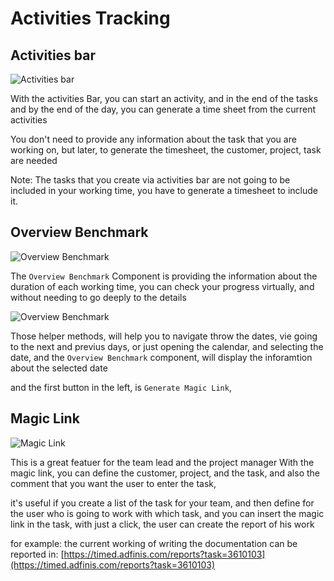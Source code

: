 # Activities Tracking

## Activities bar

![Activities bar](/tracking/activities/1.png)

With the activities Bar, you can start an activity, and in the end of the tasks and by the end of the day, you can generate a time sheet from the current activities

You don't need to provide any information about the task that you are working on, but later, to generate the timesheet, the customer, project, task are needed

Note: The tasks that you create via activities bar are not going to be included in your working time, you have to generate a timesheet to include it.


## Overview Benchmark

![Overview Benchmark](/tracking/activities/2.png)


The `Overview Benchmark` Component is providing the information about the duration of each working time, you can check your progress virtually, and without needing to go deeply to the details

![Overview Benchmark](/tracking/activities/3.png)

Those helper methods, will help you to navigate throw the dates, vie going to the next and previus days, or just opening the calendar, and selecting the date, and the `Overview Benchmark` component, will display the inforamtion about the selected date

and the first button in the left, is `Generate Magic Link`,

## Magic Link
![Magic Link](/tracking/activities/4.png)

This is a great featuer for the team lead and the project manager
With the magic link, you can define the customer, project, and the task, and also the comment that you want the user to enter the task,

it's useful if you create a list of the task for your team, and then define for the user who is going to work with which task, and you can insert the magic link in the task, with just a click, the user can create the report of his work

for example: the current working of writing the documentation can be reported in: [https://timed.adfinis.com/reports?task=3610103](https://timed.adfinis.com/reports?task=3610103)